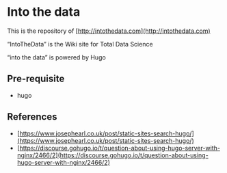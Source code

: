 # Into the data

This is the repository of [http://intothedata.com](http://intothedata.com)

“IntoTheData” is the Wiki site for Total Data Science

“into the data” is powered by Hugo

## Pre-requisite

* hugo

## References

* [https://www.josephearl.co.uk/post/static-sites-search-hugo/](https://www.josephearl.co.uk/post/static-sites-search-hugo/)
* [https://discourse.gohugo.io/t/question-about-using-hugo-server-with-nginx/2466/2](https://discourse.gohugo.io/t/question-about-using-hugo-server-with-nginx/2466/2)
